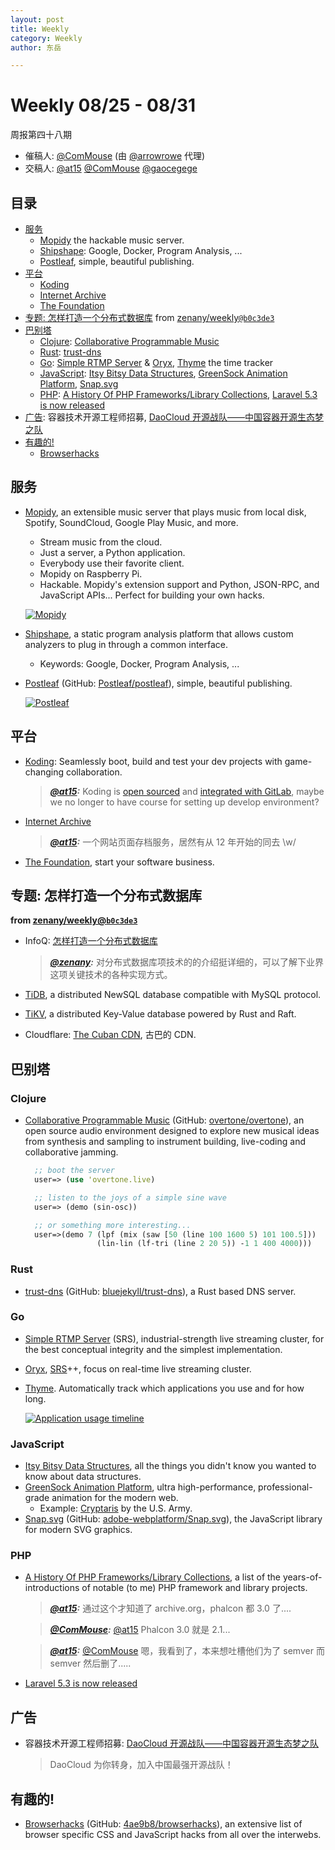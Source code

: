 ```yaml
---
layout: post
title: Weekly
category: Weekly
author: 东岳

---
```


# Weekly 08/25 - 08/31

周报第四十八期

- 催稿人:
  [@ComMouse][dou]
  (由 [@arrowrowe][mie] 代理)
- 交稿人:
  [@at15][at15]
  [@ComMouse][dou]
  [@gaocegege][cece]

[at15]: https://github.com/at15
[mie]: https://github.com/arrowrowe
[dou]: https://github.com/ComMouse
[cece]: https://github.com/gaocegege

## 目录

- [服务](#user-content-service)
  - [Mopidy](https://www.mopidy.com/) the hackable music server.
  - [Shipshape](https://github.com/google/shipshape): Google, Docker, Program Analysis, ...
  - [Postleaf](https://www.postleaf.org/), simple, beautiful publishing.
- [平台](#user-content-platform)
  - [Koding](https://www.koding.com/)
  - [Internet Archive](https://archive.org/)
  - [The Foundation](https://thefoundation.com/?splash_disabled=1)
- [专题: 怎样打造一个分布式数据库](#user-content-special-distributed) from [zenany/weekly`@b0c3de3`](https://github.com/zenany/weekly/commit/b0c3de35d7caa5753295cd54a1961d846a9a6a59)
- [巴别塔](#user-content-babel)
  - [Clojure](#user-content-clojure): [Collaborative Programmable Music](http://overtone.github.io/)
  - [Rust](#user-content-rust): [trust-dns](https://docs.rs/trust-dns)
  - [Go](#user-content-go): [Simple RTMP Server](https://github.com/ossrs/srs) & [Oryx](https://github.com/ossrs/go-oryx), [Thyme](https://github.com/sourcegraph/thyme) the time tracker
  - [JavaScript](#user-content-javascript): [Itsy Bitsy Data Structures](https://github.com/thejameskyle/itsy-bitsy-data-structures), [GreenSock Animation Platform](https://github.com/greensock/GreenSock-JS), [Snap.svg](http://snapsvg.io/)
  - [PHP](#user-content-php): [A History Of PHP Frameworks/Library Collections](https://github.com/pmjones/php-history), [Laravel 5.3 is now released](https://laravel-news.com/2016/08/laravel-5-3-is-now-released/)
- [广告](#user-content-ad): 容器技术开源工程师招募, [DaoCloud 开源战队——中国容器开源生态梦之队](http://blog.daocloud.io/dcosteam0824/)
- [有趣的!](#user-content-fun)
  - [Browserhacks](http://browserhacks.com/)

## <a id="service">服务</a>

- [Mopidy](https://www.mopidy.com/), an extensible music server that plays music from local disk, Spotify, SoundCloud, Google Play Music, and more.
  - Stream music from the cloud.
  - Just a server, a Python application.
  - Everybody use their favorite client.
  - Mopidy on Raspberry Pi.
  - Hackable. Mopidy's extension support and Python, JSON-RPC, and JavaScript APIs... Perfect for building your own hacks.

  [![Mopidy](https://www.mopidy.com/media/images/martijnboland-moped.png)](https://www.mopidy.com/)
- [Shipshape](https://github.com/google/shipshape), a static program analysis platform that allows custom analyzers to plug in through a common interface.
  - Keywords: Google, Docker, Program Analysis, ...
- [Postleaf](https://www.postleaf.org/) (GitHub: [Postleaf/postleaf](https://github.com/Postleaf/postleaf)), simple, beautiful publishing.

  [![Postleaf](https://www.postleaf.org/content/uploads/2016/07/homepage-splash.png)]((https://www.postleaf.org/))

## <a id="platform">平台</a>

- [Koding](https://www.koding.com/): Seamlessly boot, build and test your dev projects with game-changing collaboration.

  > ___[@at15][at15]:___ Koding is [open sourced](https://github.com/koding/koding) and [integrated with GitLab](https://about.gitlab.com/2016/07/26/koding-and-gitlab-integrated/), maybe we no longer to have course for setting up develop environment?
- [Internet Archive](https://archive.org/)

  > ___[@at15][at15]:___ 一个网站页面存档服务，居然有从 12 年开始的同去 \w/
- [The Foundation](https://thefoundation.com/?splash_disabled=1), start your software business.

## <a id="special-distributed">专题: 怎样打造一个分布式数据库</a>

**from [zenany/weekly@`b0c3de3`](https://github.com/zenany/weekly/commit/b0c3de35d7caa5753295cd54a1961d846a9a6a59)**

- InfoQ: [怎样打造一个分布式数据库](http://www.infoq.com/cn/articles/how-to-build-a-distributed-database)

  > ___[@zenany](https://github.com/zenany):___ 对分布式数据库项技术的的介绍挺详细的，可以了解下业界这项关键技术的各种实现方式。
- [TiDB](https://github.com/pingcap/tidb), a distributed NewSQL database compatible with MySQL protocol.
- [TiKV](https://github.com/pingcap/tikv), a distributed Key-Value database powered by Rust and Raft.
- Cloudflare: [The Cuban CDN](https://blog.cloudflare.com/the-cuban-cdn/), 古巴的 CDN.

## <a id="babel">巴别塔</a>

### Clojure

- [Collaborative Programmable Music](http://overtone.github.io/) (GitHub: [overtone/overtone](https://github.com/overtone/overtone)), an open source audio environment designed to explore new musical ideas from synthesis and sampling to instrument building, live-coding and collaborative jamming.

  ```clojure
    ;; boot the server
    user=> (use 'overtone.live)

    ;; listen to the joys of a simple sine wave
    user=> (demo (sin-osc))

    ;; or something more interesting...
    user=>(demo 7 (lpf (mix (saw [50 (line 100 1600 5) 101 100.5]))
                  (lin-lin (lf-tri (line 2 20 5)) -1 1 400 4000)))
  ```

### Rust

- [trust-dns](https://docs.rs/trust-dns) (GitHub: [bluejekyll/trust-dns](https://github.com/bluejekyll/trust-dns)), a Rust based DNS server.

### Go

- [Simple RTMP Server](https://github.com/ossrs/srs) (SRS), industrial-strength live streaming cluster, for the best conceptual integrity and the simplest implementation.
- [Oryx](https://github.com/ossrs/go-oryx), [SRS](https://github.com/ossrs/srs)++, focus on real-time live streaming cluster.
- [Thyme](https://github.com/sourcegraph/thyme). Automatically track which applications you use and for how long.

  [![Application usage timeline](https://github.com/sourcegraph/thyme/blob/master/assets/images/app_coarse.png)]((https://github.com/sourcegraph/thyme))

### JavaScript

- [Itsy Bitsy Data Structures](https://github.com/thejameskyle/itsy-bitsy-data-structures), all the things you didn't know you wanted to know about data structures.
- [GreenSock Animation Platform](https://github.com/greensock/GreenSock-JS), ultra high-performance, professional-grade animation for the modern web.
  - Example: [Cryptaris](http://www.cryptarismission.com/) by the U.S. Army.
- [Snap.svg](http://snapsvg.io/) (GitHub: [adobe-webplatform/Snap.svg](https://github.com/adobe-webplatform/Snap.svg)), the JavaScript library for modern SVG graphics.

### PHP

- [A History Of PHP Frameworks/Library Collections](https://github.com/pmjones/php-history), a list of the years-of-introductions of notable (to me) PHP framework and library projects.

  > ___[@at15][at15]:___ 通过这个才知道了 archive.org，phalcon 都 3.0 了....

  > ___[@ComMouse][dou]:___ [@at15][at15] Phalcon 3.0 就是 2.1...

  > ___[@at15][at15]:___ [@ComMouse][dou] 嗯，我看到了，本来想吐槽他们为了 semver 而 semver 然后删了.....
- [Laravel 5.3 is now released](https://laravel-news.com/2016/08/laravel-5-3-is-now-released/)

## <a id="ad">广告</a>

- 容器技术开源工程师招募: [DaoCloud 开源战队——中国容器开源生态梦之队](http://blog.daocloud.io/dcosteam0824/)

  > DaoCloud 为你转身，加入中国最强开源战队！

## <a id="fun">有趣的!</a>

- [Browserhacks](http://browserhacks.com/) (GitHub: [4ae9b8/browserhacks](https://github.com/4ae9b8/browserhacks)), an extensive list of browser specific CSS and JavaScript hacks from all over the interwebs.
